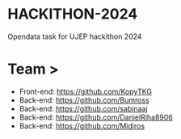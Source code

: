 # HACKITHON-2024
Opendata task for UJEP hackithon 2024

# Team >
- Front-end: https://github.com/KopyTKG
- Back-end: https://github.com/Bumross
- Back-end: https://github.com/sabinaaj
- Back-end: https://github.com/DanielRiha8906
- Back-end: https://github.com/Midiros

